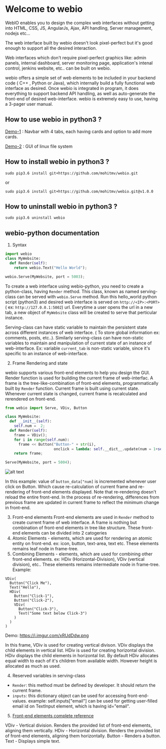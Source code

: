 Welcome to webio
===================

WebIO enables you to design the complex web interfaces without getting into HTML, CSS, JS, AngularJs, Ajax,
API handling, Server management, nodejs etc...

The web interface built by webio doesn't look pixel-perfect but it's good enough to support all the desired interaction.

Web interfaces which don't require pixel-perfect graphics like: admin panels, internal dashboard, server monitoring page, application's intenal control, jenkins website, etc.. can be built on webio.

webio offers a simple set of web elements to be included in your backend code ( C++ , Python or Java), which internally
build a fully functional web interface as desired. Once webio is integrated in program, it does everything to support backend API handling, as well as auto-generate the front-end of desired web-interface.
webio is extremely easy to use, having a 3-pager user manual.


How to use webio in python3 ?
----------
[Demo-1](https://github.com/mohitmv/webio/blob/master/docs/demo/tabs_and_card.md) : Navbar with 4 tabs, each having cards and option to add more cards.

[Demo-2](https://github.com/mohitmv/webio/blob/master/docs/demo/file_system_ui.md) : GUI of linux file system


How to install webio in python3 ?
----------
`sudo pip3.6 install git+https://github.com/mohitmv/webio.git`

or

`sudo pip3.6 install git+https://github.com/mohitmv/webio.git@v1.0.0`

How to uninstall webio in python3 ?
----------
`sudo pip3.6 uninstall webio`


webio-python documentation
----------

1. Syntax

```python
import webio
class MyWebsite:
  def Render(self):
    return webio.Text("Hello World");

webio.Serve(MyWebsite, port = 5003);
```

To create a web interface using webio-python, you need to create a python-class, having `Render` method. This class, known as named serving-class can be served with `webio.Serve` method. Run this hello_world python script (python3) and desired web interface is served on `http://<IP>:<PORT>` ( ex: `http://127.0.0.1:5002`) url. Everytime a user opens the url in a new tab, a new object of `MyWebsite` class will be created to serve that perticular instance.

Serving-class can have static variable to maintain the persistent state across different instances of web interface. ( To store global information ex: comments, posts, etc..). Similarly serving-class can have non-static variables to maintain and manipulation of current state of an instance of web-interface. Ex: variable `current_tab` is non-static variable, since it's specific to an instance of web-interface.

2. Frame Rendering and state 

webio supports various front-end elements to help you design the GUI. Render function is used for building the current frame of web-interfac. A frame is the tree-like-combination of front-end elements, programmatically built by `Render` function. Current frame is built using current state. Whenever current state is changed, current frame is recalculated and rerendered on front-end.

```python
from webio import Serve, VDiv, Button

class MyWebsite:
  def __init__(self):
    self.num =  2;
  def Render(self):
    frame = VDiv(); 
    for i in range(self.num):
      frame << Button("Button-" + str(i),
                      onclick = lambda: self.__dict__.update(num = 1+self.num));
    return frame;

Serve(MyWebsite, port = 5004);
```
![alt text](https://i.imgur.com/2WwVRv4.gif "webio demo variable buttons")

In this example: value of `button_data["num]` is incremented whenever user click on Button. Which cause re-calculation of current frame and re-rendering of front-end elements displayed. Note that re-rendering doesn't reload the entire front-end. In the process of re-rendering, differences from previous frame are updated in current frame to reflect the minimum change in front-end.


3. Front-end elements
Front-end elements are used in `Render` method to create current frame of web interface. A frame is nothing but combination of front-end elements in tree like structure.
These front-end elements can be divided into 2 catogeries
1. Atomic Elements - elements, which are used for rendering an atomic entity on front-end. ex: icon, button, text-area, text etc. These elements remains leaf node in frame-tree.
2. Combining Elements - elements, which are used for combining other front-end elements. ex: HDiv (Horizontal-Division), VDiv (vertical division), etc.. These elements remains intermediate node in frame-tree.
Example:
```
VDiv(
  Button("Click Me"),
  Text("Hello"),
  HDiv(
    Button("Click-1"),
    Button("Click-2"),
    VDiv(
      Button("Click-3"),
      Text("Some text below Click-3")
    )
  )
)
```
Demo: https://i.imgur.com/xRUdDdw.png

In this frame, VDiv is used for creating vertical divison. VDiv displays the child elements in vertical list.
HDiv is used for creating horizontal division. HDiv displays the child elements in horizontal list. By default HDiv allocates equal width to each of it's children from available width. However height is allocated as much as used.


4. Reserved variables in serving-class
- `Render`: this method must be defined by developer. It should return the current frame.
- `inputs`: this dictionary object can be used for accessing front-end-values. example: self.inputs["email"] can be used for getting user-filled email id on TextInput element, which is having id="email".

5. [Front-end elements complete reference](https://github.com/mohitmv/webio/blob/master/docs/reference.md)

VDiv - Vertical division. Renders the provided list of front-end elements, aligning them vertically.
HDiv - Horizontal division. Renders the provided list of front-end elements, aligning them horizontally.
Button - Renders a button.
Text - Displays simple text.
